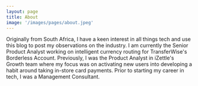 ```yaml
---
layout: page
title: About
image: '/images/pages/about.jpeg'
---
```


Originally from South Africa, I have a keen interest in all things tech and use this blog to post my observations on the industry. I am currently the Senior Product Analyst working on intelligent currency routing for TransferWise's Borderless Account. Previously, I was the Product Analyst in iZettle's Growth team where my focus was on activating new users into developing a habit around taking in-store card payments. Prior to starting my career in tech, I was a Management Consultant.